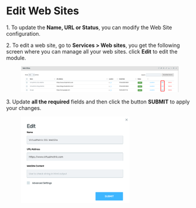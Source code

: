 # Edit Web Sites

1\.      To update the **Name, URL or Status**, you can modify the Web Site configuration.

2\.      To edit a web site, go to **Services > Web sites**, you get the following screen where you can manage all your web sites. click **Edit** to edit the module.&#x20;

<figure><img src="../../../.gitbook/assets/image (295).png" alt=""><figcaption></figcaption></figure>

3\.      Update **all the required** fields and then click the button **SUBMIT** to apply your changes.

<div align="left">

<figure><img src="../../../.gitbook/assets/image (624).png" alt="" width="292"><figcaption></figcaption></figure>

</div>
